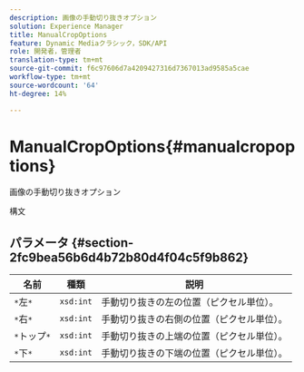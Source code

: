 ```yaml
---
description: 画像の手動切り抜きオプション
solution: Experience Manager
title: ManualCropOptions
feature: Dynamic Mediaクラシック，SDK/API
role: 開発者，管理者
translation-type: tm+mt
source-git-commit: f6c97606d7a4209427316d7367013ad9585a5cae
workflow-type: tm+mt
source-wordcount: '64'
ht-degree: 14%

---
```



# ManualCropOptions{#manualcropoptions}

画像の手動切り抜きオプション

構文

## パラメータ {#section-2fc9bea56b6d4b72b80d4f04c5f9b862}

| 名前 | 種類 | 説明 |
|---|---|---|
| `*`左`*` | `xsd:int` | 手動切り抜きの左の位置（ピクセル単位）。 |
| `*`右`*` | `xsd:int` | 手動切り抜きの右側の位置（ピクセル単位）。 |
| `*`トップ`*` | `xsd:int` | 手動切り抜きの上端の位置（ピクセル単位）。 |
| `*`下`*` | `xsd:int` | 手動切り抜きの下端の位置（ピクセル単位）。 |

